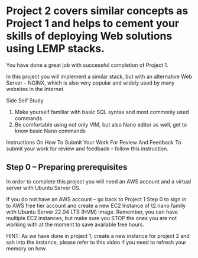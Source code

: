 # Project 2 covers similar concepts as Project 1 and helps to cement your skills of deploying Web solutions using LEMP stacks.

You have done a great job with successful completion of Project 1.

In this project you will implement a similar stack, but with an alternative Web Server – NGINX, which is also very popular and widely
used by many websites in the Internet.

Side Self Study
1. Make yourself familiar with basic SQL syntax and most commonly used commands
2. Be comfortable using not only VIM, but also Nano editor as well, get to know basic Nano commands


Instructions On How To Submit Your Work For Review And Feedback
To submit your work for review and feedback – follow this instruction.

## Step 0 – Preparing prerequisites

In order to complete this project you will need an AWS account and a virtual server with Ubuntu Server OS.

If you do not have an AWS account – go back to Project 1 Step 0 to sign in to AWS free tier account and create a new EC2 Instance
of t2.nano family with Ubuntu Server 22.04 LTS (HVM) image. Remember, you can have multiple EC2 instances, but make sure you STOP
the ones you are not working with at the moment to save available free hours.

HINT: As we have done in project 1, create a new instance for project 2 and ssh into the instance, please refer to this video if you
need to refresh your memory on how

